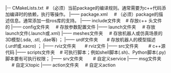 |-- CMakeLists.txt  # （必须）当前package的编译规则。通常需要为c++代码添加编译时的依赖，执行等操作。
|—— package.xml     # （必须）package的描述信息。通常添加一些ros库的支持。
|—— include文件夹    # 存放c++ 头文件的 
|—— config文件夹     # 存放参数配置文件
|—— launch文件夹     # 存放launch文件(.launch或.xml) 
|—— meshes文件夹     # 存放机器人或仿真场景的3D模型(.sda, .stl, .dae等) ； 
|—— urdf文件夹       # 存放机器人的模型描述(.urdf或.xacro) ；
|—— rviz文件夹       # rviz文件
|—— src文件夹        # c++源代码
|—— scripts文件夹    # 可执行脚本；例如shell脚本(.sh)、Python脚本(.py) 脚本要有可执行权限； 
|—— srv文件夹        # 自定义service 
|—— msg文件夹        # 自定义topic
|—— action文件夹     # 自定义action
